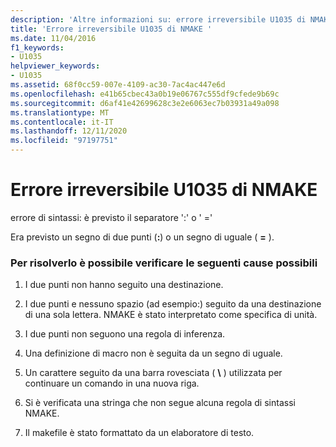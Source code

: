 ```yaml
---
description: 'Altre informazioni su: errore irreversibile U1035 di NMAKE'
title: 'Errore irreversibile U1035 di NMAKE '
ms.date: 11/04/2016
f1_keywords:
- U1035
helpviewer_keywords:
- U1035
ms.assetid: 68f0cc59-007e-4109-ac30-7ac4ac447e6d
ms.openlocfilehash: e41b65cbec43a0b19e06767c555df9cfede9b69c
ms.sourcegitcommit: d6af41e42699628c3e2e6063ec7b03931a49a098
ms.translationtype: MT
ms.contentlocale: it-IT
ms.lasthandoff: 12/11/2020
ms.locfileid: "97197751"
---
```

# <a name="nmake-fatal-error-u1035"></a>Errore irreversibile U1035 di NMAKE 

errore di sintassi: è previsto il separatore ':' o ' ='

Era previsto un segno di due punti (**:**) o un segno di uguale ( **=** ).

### <a name="to-fix-by-checking-the-following-possible-causes"></a>Per risolverlo è possibile verificare le seguenti cause possibili

1. I due punti non hanno seguito una destinazione.

1. I due punti e nessuno spazio (ad esempio:) seguito da una destinazione di una sola lettera. NMAKE è stato interpretato come specifica di unità.

1. I due punti non seguono una regola di inferenza.

1. Una definizione di macro non è seguita da un segno di uguale.

1. Un carattere seguito da una barra rovesciata ( **\\** ) utilizzata per continuare un comando in una nuova riga.

1. Si è verificata una stringa che non segue alcuna regola di sintassi NMAKE.

1. Il makefile è stato formattato da un elaboratore di testo.
